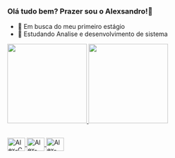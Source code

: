 ### Olá tudo bem? Prazer sou o Alexsandro!👋


- 🔭 Em busca do meu primeiro estágio
- 🌱 Estudando Analise e desenvolvimento de sistema

<div>
  <a href="https://github.com/Alexsandro-Santos-Junior">
  <img height="180em" src="https://github-readme-stats.vercel.app/api?username=Alexsandro-Santos-Junior&show_icons=true&theme=radical&include_all_commits=true&count_private=true"/>
  <img height="180em" src="https://github-readme-stats.vercel.app/api/top-langs/?username=Alexsandro-Santos-Junior&layout=compact&langs_count=7&theme=radical"/>
</div>

 
  <div>
    
  ##
  
  <img align="center" alt="Alex-C" height="30" width="40" src="https://cdn.jsdelivr.net/gh/devicons/devicon/icons/c/c-original.svg"/>
  <img align="center" alt="Alex-Html" height="30" width="40"  src="https://cdn.jsdelivr.net/gh/devicons/devicon/icons/html5/html5-original.svg"/>
  <img align="center" alt="Alex-Css" height="30" width="40"  src="https://cdn.jsdelivr.net/gh/devicons/devicon/icons/css3/css3-original.svg"/>
  </div>
